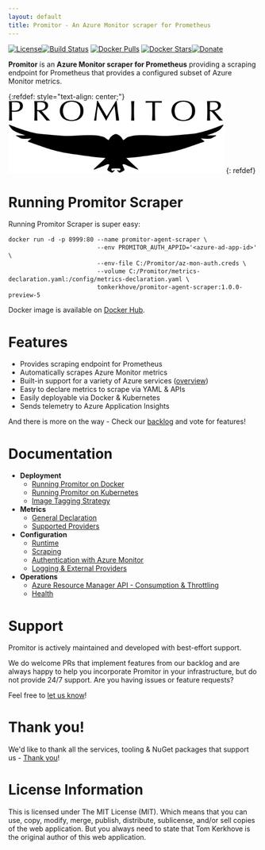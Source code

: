 ```yaml
---
layout: default
title: Promitor - An Azure Monitor scraper for Prometheus
---
```


[![License](https://img.shields.io/github/license/mashape/apistatus.svg?style=flat-square)](https://github.com/tomkerkhove/promitor/blob/master/LICENSE)[![Build Status](https://img.shields.io/azure-devops/build/tomkerkhove/promitor/50/master.svg?label=Scraper%20Agent%20-%20CI&style=flat-square)](https://dev.azure.com/tomkerkhove/Promitor/_build/latest?definitionId=50&branchName=master) [![Docker Pulls](https://img.shields.io/docker/pulls/tomkerkhove/promitor-agent-scraper.svg?style=flat-square)](https://hub.docker.com/r/tomkerkhove/promitor-agent-scraper/)
[![Docker Stars](https://img.shields.io/docker/stars/tomkerkhove/promitor-agent-scraper.svg?style=flat-square)](https://hub.docker.com/r/tomkerkhove/promitor-agent-scraper/)[![Donate](https://img.shields.io/badge/Donate%20via-PayPal-blue.svg?style=flat-square)](https://www.paypal.com/cgi-bin/webscr?cmd=_s-xclick&hosted_button_id=LYCEDSP3S5P9G&source=url)

**Promitor** is an **Azure Monitor scraper for Prometheus** providing a scraping endpoint for Prometheus that provides a configured subset of Azure Monitor metrics.

{:refdef: style="text-align: center;"}
![Promitor](./media/logos/promitor.png)
{: refdef}

# Running Promitor Scraper
Running Promitor Scraper is super easy:
```
docker run -d -p 8999:80 --name promitor-agent-scraper \
                         --env PROMITOR_AUTH_APPID='<azure-ad-app-id>'   \
                         --env-file C:/Promitor/az-mon-auth.creds \
                         --volume C:/Promitor/metrics-declaration.yaml:/config/metrics-declaration.yaml \ 
                         tomkerkhove/promitor-agent-scraper:1.0.0-preview-5
```

Docker image is available on [Docker Hub](https://hub.docker.com/r/tomkerkhove/promitor-agent-scraper/).

# Features

- Provides scraping endpoint for Prometheus
- Automatically scrapes Azure Monitor metrics
- Built-in support for a variety of Azure services ([overview](configuration/metrics))
- Easy to declare metrics to scrape via YAML & APIs
- Easily deployable via Docker & Kubernetes
- Sends telemetry to Azure Application Insights

And there is more on the way - Check our [backlog](https://github.com/tomkerkhove/promitor/issues) and vote for features!

# Documentation
- **Deployment**
    - [Running Promitor on Docker](deployment#docker)
    - [Running Promitor on Kubernetes](deployment#kubernetes)
    - [Image Tagging Strategy](deployment#image-tagging-strategy)
- **Metrics**
    - [General Declaration](configuration/metrics)
    - [Supported Providers](configuration/metrics#supported-azure-services)
- **Configuration**
    - [Runtime](configuration#runtime)
    - [Scraping](configuration#scraping)
    - [Authentication with Azure Monitor](configuration#authentication-with-azure-monitor)
    - [Logging & External Providers](configuration#logging)
- **Operations**
    - [Azure Resource Manager API - Consumption & Throttling](operations#azure-resource-manager-api---consumption--throttling)
    - [Health](operations#health)

# Support
Promitor is actively maintained and developed with best-effort support.

We do welcome PRs that implement features from our backlog and are always happy to help you incorporate Promitor in your infrastructure, but do not provide 24/7 support. Are you having issues or feature requests?

Feel free to [let us know](https://github.com/tomkerkhove/promitor/issues/new/choose)!

# Thank you!
We'd like to thank all the services, tooling & NuGet packages that support us - [Thank you](thank-you)!

# License Information
This is licensed under The MIT License (MIT). Which means that you can use, copy, modify, merge, publish, distribute, sublicense, and/or sell copies of the web application. But you always need to state that Tom Kerkhove is the original author of this web application.
